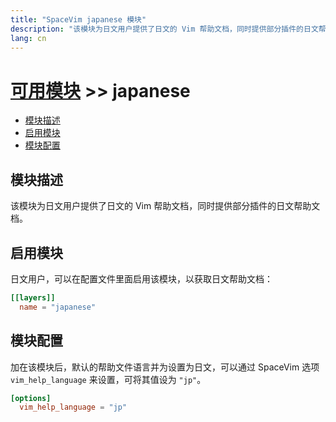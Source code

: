 ```yaml
---
title: "SpaceVim japanese 模块"
description: "该模块为日文用户提供了日文的 Vim 帮助文档，同时提供部分插件的日文帮助文档。"
lang: cn
---
```


# [可用模块](../) >> japanese

<!-- vim-markdown-toc GFM -->

- [模块描述](#模块描述)
- [启用模块](#启用模块)
- [模块配置](#模块配置)

<!-- vim-markdown-toc -->

## 模块描述

该模块为日文用户提供了日文的 Vim 帮助文档，同时提供部分插件的日文帮助文档。

## 启用模块

日文用户，可以在配置文件里面启用该模块，以获取日文帮助文档：

```toml
[[layers]]
  name = "japanese"
```

## 模块配置

加在该模块后，默认的帮助文件语言并为设置为日文，可以通过 SpaceVim 选项
`vim_help_language` 来设置，可将其值设为 `"jp"`。

```toml
[options]
  vim_help_language = "jp"
```

